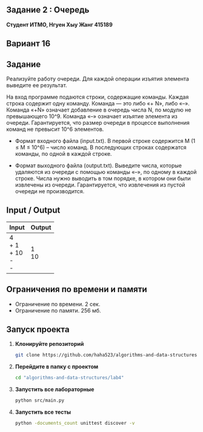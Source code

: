 ## Задание 2 : Очередь 


**Студент ИТМО,  Нгуен Хыу Жанг  415189**  

## Вариант 16

## Задание

Реализуйте работу очереди. Для каждой операции изъятия элемента выведите ее результат.

На вход программе подаются строки, содержащие команды. Каждая строка содержит одну команду. Команда — это либо «+ N», либо «–». Команда «+N» означает добавление в очередь числа N, по модулю не превышающего 10^9. Команда «–» означает изъятие элемента из очереди. Гарантируется, что размер очереди в процессе выполнения команд не превысит 10^6 элементов.

- Формат входного файла (input.txt). В первой строке содержится M (1 ≤ M ≤ 10^6) – число команд. В последующих строках содержатся команды, по одной в каждой строке.

- Формат выходного файла (output.txt). Выведите числа, которые удаляются из очереди с помощью команды «–», по одному в каждой строке. Числа нужно выводить в том порядке, в котором они были извлечены из очереди. Гарантируется, что извлечения из пустой очереди не производится.

  
## Input / Output 

| Input                           | Output          |   
|---------------------------------|-----------------|
| 4<br/>+ 1<br/>+ 10<br/>-<br/>-  | 1<br/>10        |


## Ограничения по времени и памяти

- Ограничение по времени. 2 сек.
- Ограничение по памяти. 256 мб.


## Запуск проекта
1. **Клонируйте репозиторий**
   ```bash
   git clone https://github.com/haha523/algorithms-and-data-structures.git
   ```
2. **Перейдите в папку с проектом**
   ```bash
   cd "algorithms-and-data-structures/lab4"
   ```
3. **Запустить все лабораторные**
    ```bash
   python src/main.py
   ```
4. **Запустить все тесты**
    ```bash
   python -documents_count unittest discover -v
   ```


